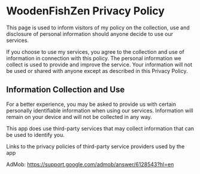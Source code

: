 # WoodenFishZen Privacy Policy

This page is used to inform visitors of my policy on the collection, use and disclosure of personal information should anyone decide to use our services.

If you choose to use my services, you agree to the collection and use of information in connection with this policy. The personal information we collect is used to provide and improve the service. Your information will not be used or shared with anyone except as described in this Privacy Policy.

## Information Collection and Use

For a better experience, you may be asked to provide us with certain personally identifiable information when using our services. Information will remain on your device and will not be collected in any way.

This app does use third-party services that may collect information that can be used to identify you.

Links to the privacy policies of third-party service providers used by the app

AdMob: https://support.google.com/admob/answer/6128543?hl=en